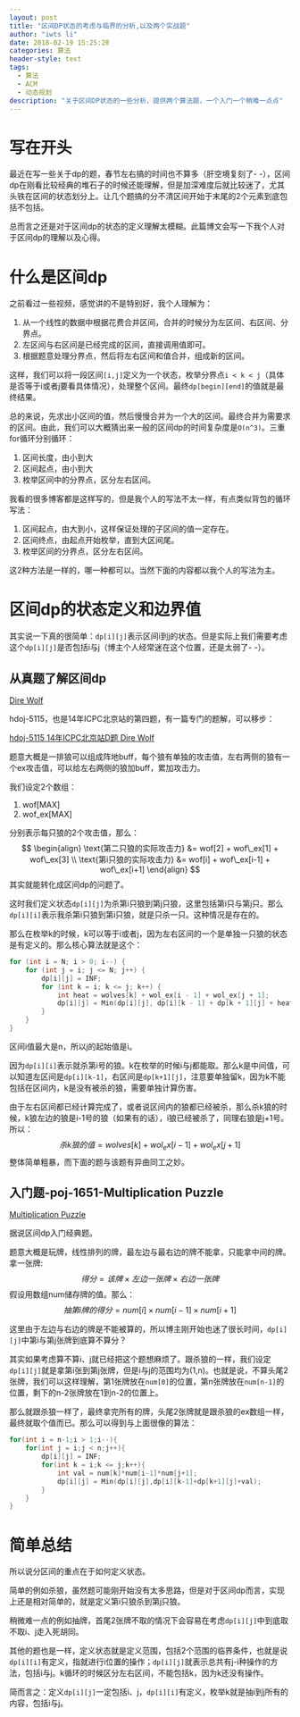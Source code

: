 ```yaml
---
layout: post
title: "区间DP状态的考虑与临界的分析,以及两个实战题"
author: "iwts li"
date: 2018-02-19 15:25:20
categories: 算法
header-style: text
tags:
  - 算法
  - ACM
  - 动态规划
description: "关于区间DP状态的一些分析，提供两个算法题，一个入门一个稍难一点点"
---
```


# 写在开头

最近在写一些关于dp的题，春节左右搞的时间也不算多（肝空境复刻了- -），区间dp在刚看比较经典的堆石子的时候还能理解，但是加深难度后就比较迷了，尤其头铁在区间的状态划分上。让几个题搞的分不清区间开始于末尾的2个元素到底包括不包括。

总而言之还是对于区间dp的状态的定义理解太模糊。此篇博文会写一下我个人对于区间dp的理解以及心得。

# 什么是区间dp

之前看过一些视频，感觉讲的不是特别好，我个人理解为：

1. 从一个线性的数据中根据花费合并区间，合并的时候分为左区间、右区间、分界点。
2. 左区间与右区间是已经完成的区间，直接调用值即可。
3. 根据题意处理分界点，然后将左右区间和值合并，组成新的区间。

这样，我们可以将一段区间```[i,j]```定义为一个状态，枚举分界点```i < k < j```（具体是否等于i或者j要看具体情况），处理整个区间。最终```dp[begin][end]```的值就是最终结果。

总的来说，先求出小区间的值，然后慢慢合并为一个大的区间。最终合并为需要求的区间。由此，我们可以大概猜出来一般的区间dp的时间复杂度是```O(n^3)```。三重for循环分别循环：

1. 区间长度，由小到大
2. 区间起点，由小到大
3. 枚举区间中的分界点，区分左右区间。

我看的很多博客都是这样写的，但是我个人的写法不太一样，有点类似背包的循环写法：

1. 区间起点，由大到小，这样保证处理的子区间的值一定存在。
2. 区间终点，由起点开始枚举，直到大区间尾。
3. 枚举区间的分界点，区分左右区间。

这2种方法是一样的，哪一种都可以。当然下面的内容都以我个人的写法为主。

# 区间dp的状态定义和边界值

其实说一下真的很简单：```dp[i][j]```表示区间i到j的状态。但是实际上我们需要考虑这个```dp[i][j]```是否包括i与j（博主个人经常迷在这个位置，还是太弱了- -）。

## 从真题了解区间dp

[Dire Wolf](https://acm.hdu.edu.cn/showproblem.php?pid=5115)

hdoj-5115，也是14年ICPC北京站的第四题，有一篇专门的题解，可以移步：

[hdoj-5115 14年ICPC北京站D题 Dire Wolf](https://iwts.github.io/blog/hdoj-5115-14年ICPC北京站D题-Dire-Wolf/)

题意大概是一排狼可以组成阵地buff，每个狼有单独的攻击值，左右两侧的狼有一个ex攻击值，可以给左右两侧的狼加buff，累加攻击力。

我们设定2个数组：
1. wof[MAX]
2. wof_ex[MAX]

分别表示每只狼的2个攻击值，那么：
$$
\begin{align}
\text{第二只狼的实际攻击力} &= wof[2] + wof\_ex[1] + wof\_ex[3] \\
\text{第i只狼的实际攻击力} &= wof[i] + wof\_ex[i-1] + wof\_ex[i+1]
\end{align}
$$
其实就能转化成区间dp的问题了。

这时我们定义状态```dp[i][j]```为杀第i只狼到第j只狼，这里包括第i只与第j只。那么```dp[i][i]```表示我杀第i只狼到第i只狼，就是只杀一只。这种情况是存在的。

那么在枚举k的时候，k可以等于i或者j，因为左右区间的一个是单独一只狼的状态是有定义的。那么核心算法就是这个：

```cpp
for (int i = N; i > 0; i--) {
    for (int j = i; j <= N; j++) {
        dp[i][j] = INF;
        for (int k = i; k <= j; k++) {
            int heat = wolves[k] + wol_ex[i - 1] + wol_ex[j + 1];
            dp[i][j] = Min(dp[i][j], dp[i][k - 1] + dp[k + 1][j] + heat);
        }
    }
}
```

区间i值最大是n，所以j的起始值是i。

因为```dp[i][i]```表示就杀第i号的狼。k在枚举的时候i与j都能取。那么k是中间值，可以知道左区间是```dp[i][k-1]```，右区间是```dp[k+1][j]```，注意要单独留k，因为k不能包括在区间内，k是没有被杀的狼，需要单独计算伤害。

由于左右区间都已经计算完成了，或者说区间内的狼都已经被杀，那么杀k狼的时候，k狼左边的狼是i-1号的狼（如果有的话），i狼已经被杀了，同理右狼是j+1号。所以：
$$
杀k狼的值=wolves[k] + wol_ex[i - 1] + wol_ex[j + 1]
$$
整体简单粗暴，而下面的题与该题有异曲同工之妙。

## 入门题-poj-1651-Multiplication Puzzle

[Multiplication Puzzle](http://poj.org/problem?id=1651)

据说区间dp入门经典题。

题意大概是玩牌，线性排列的牌，最左边与最右边的牌不能拿，只能拿中间的牌。拿一张牌:
$$
得分 = 该牌 \times 左边一张牌 \times 右边一张牌
$$
假设用数组num储存牌的值。那么：
$$
抽第i牌的得分 = num[i] \times num[i-1] \times num[i+1]
$$

这里由于左边与右边的牌是不能被算的，所以博主刚开始也迷了很长时间，```dp[i][j]```中第i与第j张牌到底算不算分？

其实如果考虑算不算i、j就已经把这个题想麻烦了。跟杀狼的一样，我们设定```dp[i][j]```就是拿第i张到第j张牌，但是i与j的范围均为(1,n)。也就是说，不算头尾2张牌，我们可以这样理解，第1张牌放在```num[0]```的位置，第n张牌放在```num[n-1]```的位置，剩下的n-2张牌放在1到n-2的位置上。

那么就跟杀狼一样了，最终拿完所有的牌，头尾2张牌就是跟杀狼的ex数组一样，最终就取个值而已。那么可以得到与上面很像的算法：

```cpp
for(int i = n-1;i > 1;i--){
    for(int j = i;j < n;j++){
        dp[i][j] = INF;
        for(int k = i;k <= j;k++){
            int val = num[k]*num[i-1]*num[j+1];
            dp[i][j] = Min(dp[i][j],dp[i][k-1]+dp[k+1][j]+val);
        }
    }
}
```

# 简单总结
所以说分区间的重点在于如何定义状态。

简单的例如杀狼，虽然题可能刚开始没有太多思路，但是对于区间dp而言，实现上还是相对简单的，就是定义第i只狼杀到第j只狼。

稍微难一点的例如抽牌，首尾2张牌不取的情况下会容易在考虑```dp[i][j]```中到底取不取i、j走入死胡同。

其他的题也是一样，定义状态就是定义范围，包括2个范围的临界条件，也就是说```dp[i][i]```有定义，指就进行i位置的操作；```dp[i][j]```就表示总共有j-i种操作的方法，包括i与j。k循环的时候区分左右区间，不能包括k，因为k还没有操作。

简而言之：定义```dp[i][j]```一定包括i、j，```dp[i][i]```有定义，枚举k就是抽i到j所有的内容，包括i与j。
